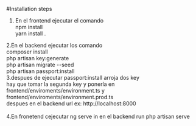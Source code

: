 
#Installation steps 

1. En el frontend ejecutar el comando <br>
	npm install<br>
	yarn install .

2.En el  backend ejecutar los comando <br>
	composer install<br>
    php artisan key:generate<br>
    php artisan migrate --seed<br>
    php artisan passport:install<br>
3.despues de ejecutar passport:install arroja dos key<br>
	hay que tomar la segunda key y ponerla en frontend/enviroments/environment.ts y frontend/enviroments/environment.prod.ts <br>
	despues en el backend url ex: http://localhost:8000	<br>
    <br>
4.En fronetend cejecutar ng serve in en el backend run php artisan serve 
    
